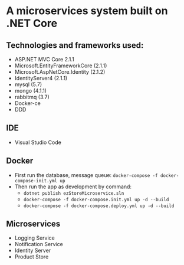 # A microservices system built on .NET Core

## Technologies and frameworks used:
- ASP.NET MVC Core 2.1.1
- Microsoft.EntityFrameworkCore (2.1.1)
- Microsoft.AspNetCore.Identity (2.1.2)
- IdentityServer4 (2.1.1)
- mysql (5.7)
- mongo (4.1.1)
- rabbitmq (3.7)
- Docker-ce
- DDD

## IDE
- Visual Studio Code

## Docker
- First run the database, message queue: `docker-compose -f docker-compose-init.yml up`
- Then run the app as development by command:
  + `dotnet publish ezStoreMicroservice.sln`
  + `docker-compose -f docker-compose.init.yml up -d --build`
  + `docker-compose -f docker-compose.deploy.yml up -d --build`

## Microservices
- Logging Service
- Notification Service
- Identity Server
- Product Store